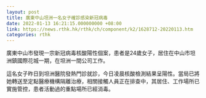 ```yaml
---
layout: post
title: 廣東中山坦洲一名女子確診感染新冠病毒
date: 2022-01-13 16:21:15.000000000 +08:00
link: https://news.rthk.hk/rthk/ch/component/k2/1628712-20220113.htm
categories: rthk
---
```


廣東中山市發現一宗新冠病毒核酸陽性個案，患者是24歲女子，居住在中山市坦洲鎮國際花城一期，在坦洲一間公司工作。

這名女子昨日到坦洲醫院發熱門診就診，今日凌晨核酸檢測結果呈陽性。當局已將她轉送至定點醫療機構隔離治療，相關接觸人員正在排查中，其居住、工作場所已實施管控，患者活動過的重點場所已經消毒。
